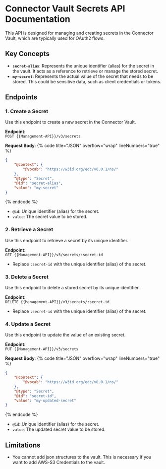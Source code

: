# Connector Vault Secrets API Documentation

This API is designed for managing and creating secrets in the Connector Vault, which are typically used for OAuth2 flows.

## Key Concepts

- **`secret-alias`**: Represents the unique identifier (alias) for the secret in the vault. It acts as a reference to retrieve or manage the stored secret.
- **`my-secret`**: Represents the actual value of the secret that needs to be stored. This could be sensitive data, such as client credentials or tokens.

## Endpoints

### 1. Create a Secret
Use this endpoint to create a new secret in the Connector Vault.

**Endpoint**:  
`POST {{Management-API}}/v3/secrets`

**Request Body**:
{% code title="JSON" overflow="wrap" lineNumbers="true" %}
```json
{
    "@context": {
        "@vocab": "https://w3id.org/edc/v0.0.1/ns/"
    },
    "@type": "Secret",
    "@id": "secret-alias",
    "value": "my-secret"
}
```
{% endcode %}

- `@id`: Unique identifier (alias) for the secret.
- `value`: The secret value to be stored.


### 2. Retrieve a Secret
Use this endpoint to retrieve a secret by its unique identifier.

**Endpoint**:  
`GET {{Management-API}}/v3/secrets/:secret-id`

- Replace `:secret-id` with the unique identifier (alias) of the secret.

### 3. Delete a Secret
Use this endpoint to delete a stored secret by its unique identifier.

**Endpoint**:  
`DELETE {{Management-API}}/v3/secrets/:secret-id`

- Replace `:secret-id` with the unique identifier (alias) of the secret.

### 4. Update a Secret
Use this endpoint to update the value of an existing secret.

**Endpoint**:  
`PUT {{Management-API}}/v3/secrets`

**Request Body**:
{% code title="JSON" overflow="wrap" lineNumbers="true" %}
```json
{
    "@context": {
        "@vocab": "https://w3id.org/edc/v0.0.1/ns/"
    },
    "@type": "Secret",
    "@id": "secret-id",
    "value": "my-updated-secret"
}
```
{% endcode %}

- `@id`: Unique identifier (alias) for the secret.
- `value`: The updated secret value to be stored.

## Limitations
- You cannot add json structures to the vault. This is necessary if you want to add AWS-S3 Credentials to the vault.
